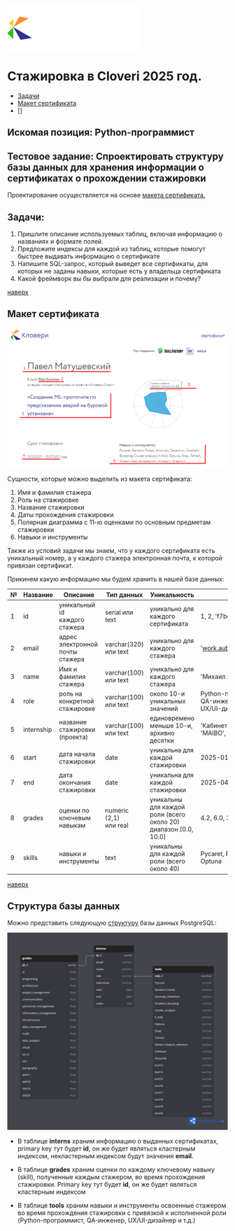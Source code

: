 <img src="https://github.com/hoittoken/Cloveri_2025/blob/a8a7865557d997f55c99dc3add4f0efa1681d88d/images/cloveri_start.png" width="300" />

# Стажировка в Cloveri 2025 год.
<a class="anchor" id=0></a>
- [Задачи](#задачи)
- [Макет сертификата](#макет-сертификата)
- []



## Искомая позиция: **Python-программист**

## Тестовое задание: **Спроектировать структуру базы данных для хранения информации о сертификатах о прохождении стажировки**

Проектирование осуществляется на основе [макета сертификата.](https://cloveri.com/certificate/f7bcd817-42f9-e2ca-0226-f6e916ce6b73)

## Задачи:

1. Пришлите описание используемых таблиц, включая информацию о названиях и формате полей.
2. Предложите индексы для каждой из таблиц, которые помогут быстрее выдавать информацию о сертификате
3. Напишите SQL-запрос, который выведет все сертификаты, для которых не заданы навыки, которые есть у владельца сертификата
4. Какой фреймворк вы бы выбрали для реализации и почему?

[наверх](#стажировка-в-cloveri-2025-год)

## Макет сертификата

<img src="https://github.com/hoittoken/Cloveri_2025/blob/0c9333a94b83cedb8427aa8e0254c89ef646608e/images/cloveri_certificate.png" width="600" />

Сущности, которые можно выделить из макета сертификата:

1. Имя и фамилия стажера
2. Роль на стажировке
3. Название стажировки
4. Даты прохождения стажировки
5. Полярная диаграмма с 11-ю оценками по основным предметам стажировки
6. Навыки и инструменты

Также из условий задачи мы знаем, что у каждого сертификата есть уникальный номер, а у каждого стажера электронная почта, к которой привязан сертификат.

Прикинем какую информацию мы будем хранить в нашей базе данных:

| № | Название | Описание |  Тип данных | Уникальность | Примеры |
| - | -------- | -------- | ----------- | ------------ | ---------- |
| 1 | id       | уникальный id <br>каждого стажера | serial или text | уникально для<br> каждого сертификата | 1, 2, 'f7bc38aa' |
| 2 | email | адрес электронной <br>почты стажера | varchar(320) <br>или text | уникально для<br> каждого стажера | 'work.aubakirov@gmail.com' |
| 3 | name | Имя и фамилия стажера | varchar(100) <br>или text | уникально для<br> каждого стажера | 'Михаил Аубакиров' |
| 4 | role | роль на конкретной стажировке | varchar(100) <br>или text | около 10-и уникальных значений | Python-программист, <br>QA-инженер, <br>UX/UI-дизайнер |
| 5 | internship | название стажировки (проекта) | varchar(100) <br>или text | единовремено меньше 10-и, архивно десятки | 'Кабинет Кловери', <br>'MAIBO', 'Лектоник' |
| 6 | start | дата начала стажировки | date | уникальна для каждой стажировки | 2025-01-15 |
| 7 | end | дата окончания стажировки | date | уникальна для каждой стажировки | 2025-04-28 |
| 8 | grades | оценки по ключевым навыкам | numeric (2,1) <br> или real | уникальны для каждой роли (всего около 20) <br>диапазон [0.0, 10.0] | 4.2, 6.0, 3.7|
| 9 | skills | навыки и инструменты | text | уникальны для каждой роли (всего около 40) | Pycaret, Random Forest, Optuna |

[наверх](#стажировка-в-cloveri-2025-год)

## Структура базы данных

Можно представить следующую [структуру](https://dbdiagram.io/d/677eccc20231eca729926414) базы данных PostgreSQL:

<img src="https://github.com/hoittoken/Cloveri_2025/blob/b4d1934d5ebc00345afe2187f00d613224d07d3f/images/structure_v.1.1.png" width="600" />

* В таблице **interns** храним информацию о выданных сертификатах, primary key тут будет **id**, он же будет являться кластерным индексом, некластерным индексом будут значения **email**.

* В таблице **grades** храним оценки по каждому ключевому навыку (skill), полученные каждым стажером, во время прохождения стажировки. Primary key тут будет **id**, он же будет являться кластерным индексом

* В таблице **tools** храним навыки и инструменты освоенные стажером во время прохождения стажировки с привязкой к исполненной роли (Python-программист, QA-инженер, UX/UI-дизайнер и т.д.)
